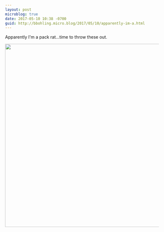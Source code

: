 ```yaml
---
layout: post
microblog: true
date: 2017-05-10 10:38 -0700
guid: http://bbohling.micro.blog/2017/05/10/apparently-im-a.html
---
```

Apparently I'm a pack rat...time to throw these out.

<img src="http://bbohling.micro.blog/uploads/2017/bf7628f15f.jpg" width="600" height="600" style="height: auto" />
